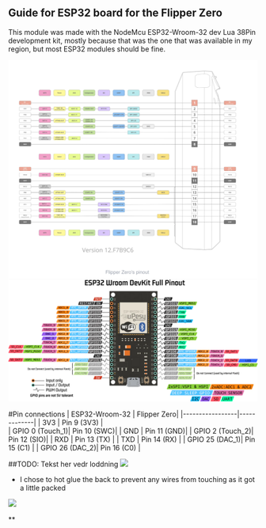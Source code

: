 ## Guide for ESP32 board for the Flipper Zero 


This module was made with the NodeMcu ESP32-Wroom-32 dev Lua 38Pin development kit, mostly because that was the one that was available in my region, but most ESP32 modules should be fine.

![](/4.Docs/Images/FlipperZeroPinout.png)
![](/4.Docs/Images/doc-esp32-wroom-pinout.png.webp)


#Pin connections 
| ESP32-Wroom-32  | Flipper Zero|
|-----------------|-------------|
| 3V3             | Pin 9 (3V3) |  
| GPIO 0 (Touch_1)| Pin 10 (SWC)|
| GND             | Pin 11 (GND)|
| GPIO 2 (Touch_2)| Pin 12 (SIO)|
| RXD             | Pin 13 (TX) |
| TXD             | Pin 14 (RX) |
| GPIO 25  (DAC_1)| Pin 15 (C1) |
| GPIO 26  (DAC_2)| Pin 16 (C0) |

##TODO: Tekst her vedr loddning 
![](/4.Docs/Images/Module.png)
* I chose to hot glue the back to prevent any wires from touching as it got a little packed

![](/4.Docs/Images/ModuleBack.png)

**
